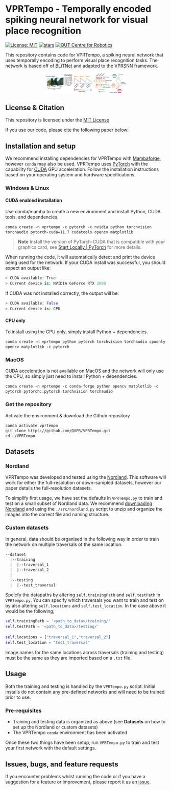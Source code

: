 # VPRTempo - Temporally encoded spiking neural network for visual place recognition
[![License: MIT](https://img.shields.io/badge/License-MIT-yellow.svg?style=flat-square)](https://creativecommons.org/licenses/by-nc-sa/4.0/)
[![stars](https://img.shields.io/github/stars/QVPR/VPRTempo.svg?style=flat-square)](https://github.com/QVPR/VPRTempo/stargazers)
[![QUT Centre for Robotics](https://img.shields.io/badge/collection-QUT%20Robotics-%23043d71?style=flat-square)](https://qcr.ai)

This repository contains code for VPRTempo, a spiking neural network that uses temporally encoding to perform visual place recognition tasks. The network is based off of [BLiTNet](https://arxiv.org/pdf/2208.01204.pdf) and adapted to the [VPRSNN](https://github.com/QVPR/VPRSNN) framework. 

<p style="width: 50%; display: block; margin-left: auto; margin-right: auto">
  <img src="./assets/github_image.png" alt="VPRTempo method diagram"/>
</p>

## License & Citation
This repository is licensed under the [MIT License](./LICENSE)

If you use our code, please cite the following paper below:

## Installation and setup
We recommend installing dependencies for VPRTempo with [Mambaforge](https://mamba.readthedocs.io/en/latest/installation.html), however `conda` may also be used. VPRTempo uses [PyTorch](https://pytorch.org/) with the capability for [CUDA](https://developer.nvidia.com/cuda-toolkit) GPU acceleration. Follow the installation instructions based on your operating system and hardware specifications.

### Windows & Linux
#### CUDA enabled installation
Use conda/mamba to create a new environment and install Python, CUDA tools, and dependencies.

```console
conda create -n vprtempo -c pytorch -c nvidia python torchvision torchaudio pytorch-cuda=11.7 cudatools opencv matplotlib
```
> **Note**
> Install the version of PyTorch-CUDA that is compatible with your graphics card, see [Start Locally | PyTorch](https://pytorch.org/get-started/locally/) for more details.

When running the code, it will automatically detect and print the device being used for the network. If your CUDA install was successful, you should expect an output like:

```python
> CUDA available: True
> Current device is: NVIDIA GeForce RTX 2080
```
If CUDA was not installed correctly, the output will be:
```python
> CUDA available: False
> Current device is: CPU
```

#### CPU only
To install using the CPU only, simply install Python + dependencies.
```console
conda create -n vprtempo python pytorch torchvision torchaudio cpuonly opencv matplotlib -c pytorch
```
### MacOS
CUDA acceleration is not available on MacOS and the network will only use the CPU, so simply just need to install Python + dependencies.
```console
conda create -n vprtempo -c conda-forge python opencv matplotlib -c pytorch pytorch::pytorch torchvision torchaudio
```

### Get the repository
Activate the environment & download the Github repository
```console
conda activate vprtempo
git clone https://github.com/QVPR/VPRTempo.git
cd ~/VPRTempo
```

## Datasets

### Nordland
VPRTempo was developed and tested using the [Nordland](https://webdiis.unizar.es/~jmfacil/pr-nordland/#download-dataset). This software will work for either the full-resolution or down-sampled datasets, however our paper details the full-resolution datasets. 

To simplify first usage, we have set the defaults in `VPRTempo.py` to train and test on a small subset of Nordland data. We recommend [downloading Nordland](https://webdiis.unizar.es/~jmfacil/pr-nordland/#download-dataset) and using the `./src/nordland.py` script to unzip and organize the images into the correct file and naming structure.

### Custom datasets
In general, data should be organised in the following way in order to train the network on multiple traversals of the same location.

```
--dataset
  |--training
  |  |--traversal_1
  |  |--traversal_2
  |
  |--testing
  |  |--test_traversal
```
Speicfy the datapaths by altering `self.trainingPath` and `self.testPath` in `VPRTempo.py`. You can specify which traversals you want to train and test on by also altering `self.locations` and `self.test_location`. In the case above it would be the following; 

```python
self.trainingPath = '<path_to_data>/training/'
self.testPath = '<path_to_data>/testing/'

self.locations = ["traversal_1","traversal_2"]
self.test_location = "test_traversal"
```

Image names for the same locations across traversals (training and testing) must be the same as they are imported based on a `.txt` file. 

## Usage
Both the training and testing is handled by the `VPRTempo.py` script. Initial installs do not contain any pre-defined networks and will need to be trained prior to use.
### Pre-requisites
* Training and testing data is organized as above (see **Datasets** on how to set up the Nordland or custom datasets)
* The VPRTempo `conda` environment has been activated

Once these two things have been setup, run `VPRTempo.py` to train and test your first network with the default settings. 

## Issues, bugs, and feature requests
If you encounter problems whilst running the code or if you have a suggestion for a feature or improvement, please report it as an [issue](https://github.com/QVPR/VPRTempo/issues).
